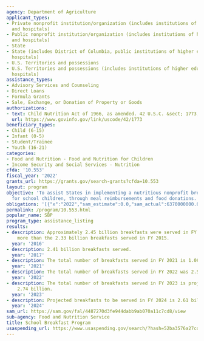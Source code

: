 ```yaml
---
agency: Department of Agriculture
applicant_types:
- Private nonprofit institution/organization (includes institutions of higher education
  and hospitals)
- Public nonprofit institution/organization (includes institutions of higher education
  and hospitals)
- State
- State (includes District of Columbia, public institutions of higher education and
  hospitals)
- U.S. Territories and possessions
- U.S. Territories and possessions (includes institutions of higher education and
  hospitals)
assistance_types:
- Advisory Services and Counseling
- Direct Loans
- Formula Grants
- Sale, Exchange, or Donation of Property or Goods
authorizations:
- text: Child Nutrition Act of 1966, as amended. 42 U.S.C. &sect; 1773, 1779, 1793.
  url: https://www.govinfo.gov/link/uscode/42/1773
beneficiary_types:
- Child (6-15)
- Infant (0-5)
- Student/Trainee
- Youth (16-21)
categories:
- Food and Nutrition - Food and Nutrition for Children
- Income Security and Social Services - Nutrition
cfda: '10.553'
fiscal_year: '2022'
grants_url: https://grants.gov/search-grants?cfda=10.553
layout: program
objective: 'To assist States in implementing a nutritious nonprofit breakfast service
  for school children, through meal reimbursements and food donations.  '
obligations: '[{"x":"2022","sam_estimate":0.0,"sam_actual":6370000000.0,"usa_spending_actual":0.0},{"x":"2023","sam_estimate":5000000000.0,"sam_actual":0.0,"usa_spending_actual":0.0},{"x":"2024","sam_estimate":6045213000.0,"sam_actual":0.0,"usa_spending_actual":0.0}]'
permalink: /program/10.553.html
popular_name: SBP
program_type: assistance_listing
results:
- description: Approximately 2.45 billion breakfasts were served in FY 2016, slightly
    more than the 2.33 billion breakfasts served in FY 2015.
  year: '2016'
- description: 2.41 billion breakfasts served.
  year: '2017'
- description: The total number of breakfasts served in FY 2021 is 1.06 billion.
  year: '2021'
- description: The total number of breakfasts served in FY 2022 was 2.59 billion.
  year: '2022'
- description: The total number of breakfasts served in FY 2023 is projected to be
    2.74 billion.
  year: '2023'
- description: Projected breakfasts to be served in FY 2024 is 2.61 billion
  year: '2024'
sam_url: https://sam.gov/fal/4487270d3fe944dabb9ab070a11c7cd8/view
sub-agency: Food and Nutrition Service
title: School Breakfast Program
usaspending_url: https://www.usaspending.gov/search/?hash=52ba3576a27cd6c3966ee67115394ed1
---
```

